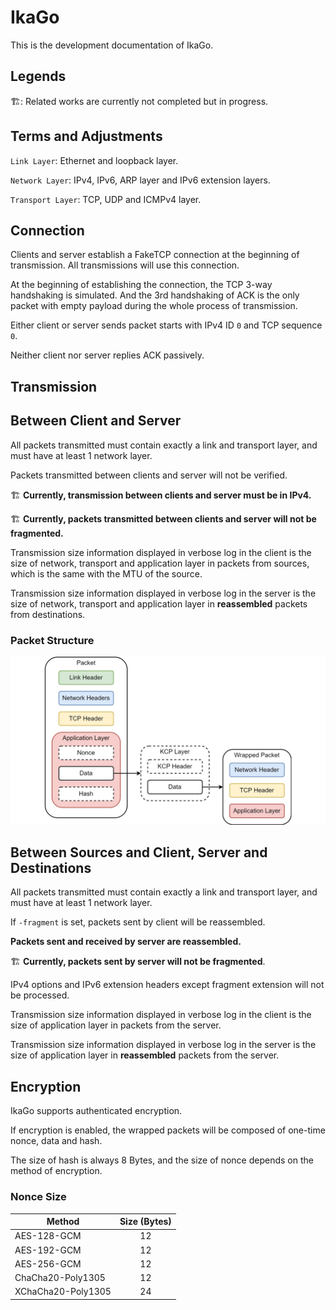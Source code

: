# IkaGo

This is the development documentation of IkaGo.

## Legends

🏗️: Related works are currently not completed but in progress.

## Terms and Adjustments

`Link Layer`: Ethernet and loopback layer.

`Network Layer`: IPv4, IPv6, ARP layer and IPv6 extension layers.

`Transport Layer`: TCP, UDP and ICMPv4 layer.

## Connection

Clients and server establish a FakeTCP connection at the beginning of transmission. All transmissions will use this connection.

At the beginning of establishing the connection, the TCP 3-way handshaking is simulated. And the 3rd handshaking of ACK is the only packet with empty payload during the whole process of transmission.

Either client or server sends packet starts with IPv4 ID `0` and TCP sequence `0`.

Neither client nor server replies ACK passively.

## Transmission

## Between Client and Server

All packets transmitted must contain exactly a link and transport layer, and must have at least 1 network layer.

Packets transmitted between clients and server will not be verified.

🏗️ **Currently, transmission between clients and server must be in IPv4.**

🏗️ **Currently, packets transmitted between clients and server will not be fragmented.**

Transmission size information displayed in verbose log in the client is the size of network, transport and application layer in packets from sources, which is the same with the MTU of the source.

Transmission size information displayed in verbose log in the server is the size of network, transport and application layer in **reassembled** packets from destinations.

### Packet Structure

<p align="center">
  <img src="/assets/packet.jpg" alt="packet">
</p>

## Between Sources and Client, Server and Destinations

All packets transmitted must contain exactly a link and transport layer, and must have at least 1 network layer.

If `-fragment` is set, packets sent by client will be reassembled.

**Packets sent and received by server are reassembled.**

🏗️ **Currently, packets sent by server will not be fragmented**.

IPv4 options and IPv6 extension headers except fragment extension will not be processed.

Transmission size information displayed in verbose log in the client is the size of application layer in packets from the server.

Transmission size information displayed in verbose log in the server is the size of application layer in **reassembled** packets from the server.

## Encryption

IkaGo supports authenticated encryption.

If encryption is enabled, the wrapped packets will be composed of one-time nonce, data and hash.

The size of hash is always 8 Bytes, and the size of nonce depends on the method of encryption.

### Nonce Size

| Method      | Size (Bytes) |
| ----------- | :---: |
| AES-128-GCM | 12 |
| AES-192-GCM | 12 |
| AES-256-GCM | 12 |
| ChaCha20-Poly1305 | 12 |
| XChaCha20-Poly1305 | 24 |
